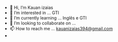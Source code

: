 - 👋 Hi, I’m Kauan izaias
- 👀 I’m interested in ... GTI 
- 🌱 I’m currently learning ... Inglês e GTI
- 💞️ I’m looking to collaborate on ... 
- 📫 How to reach me ... kauanizaias394@gmail.com
- 

<!---
KauanIzaias22/KauanIzaias22 is a ✨ special ✨ repository because its `README.md` (this file) appears on your GitHub profile.
You can click the Preview link to take a look at your changes.
--->

